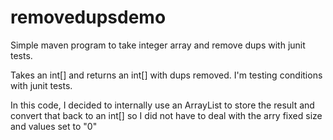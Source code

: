# removedupsdemo
Simple maven program to take integer array and remove dups with junit tests.

Takes an int[] and returns an int[] with dups removed.
I'm testing conditions with junit tests.

In this code, I decided to internally use an ArrayList<Integer> to store
the result and convert that back to an int[] so I did not have to deal with 
the arry fixed size and values set to "0"

